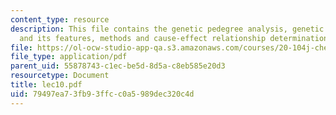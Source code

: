 ```yaml
---
content_type: resource
description: This file contains the genetic pedegree analysis, genetic features, environetics
  and its features, methods and cause-effect relationship determination.
file: https://ol-ocw-studio-app-qa.s3.amazonaws.com/courses/20-104j-chemicals-in-the-environment-toxicology-and-public-health-be-104j-spring-2005/79497ea73fb93ffcc0a5989dec320c4d_lec10.pdf
file_type: application/pdf
parent_uid: 55878743-c1ec-be5d-8d5a-c8eb585e20d3
resourcetype: Document
title: lec10.pdf
uid: 79497ea7-3fb9-3ffc-c0a5-989dec320c4d
---
```

